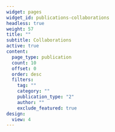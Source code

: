 ```yaml
---
widget: pages
widget_id: publications-collaborations
headless: true
weight: 57
title: ""
subtitle: Collaborations
active: true
content:
  page_type: publication
  count: 10
  offset: 0
  order: desc
  filters:
    tag: ""
    category: ""
    publication_type: "2"
    author: ""
    exclude_featured: true
design:
  view: 4
---
```

